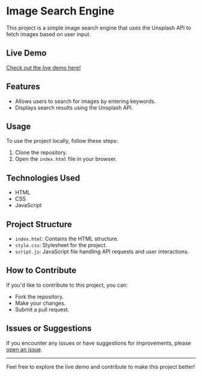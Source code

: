 # Image Search Engine

This project is a simple image search engine that uses the Unsplash API to fetch images based on user input.

## Live Demo
[Check out the live demo here!](https://image-search-engine-mj.netlify.app/)

## Features
- Allows users to search for images by entering keywords.
- Displays search results using the Unsplash API.

## Usage
To use the project locally, follow these steps:
1. Clone the repository.
2. Open the `index.html` file in your browser.

## Technologies Used
- HTML
- CSS
- JavaScript

## Project Structure
- `index.html`: Contains the HTML structure.
- `style.css`: Stylesheet for the project.
- `script.js`: JavaScript file handling API requests and user interactions.

## How to Contribute
If you'd like to contribute to this project, you can:
- Fork the repository.
- Make your changes.
- Submit a pull request.

## Issues or Suggestions
If you encounter any issues or have suggestions for improvements, please [open an issue](https://github.com/your-username/image-search-engine/issues).

---

Feel free to explore the live demo and contribute to make this project better!
